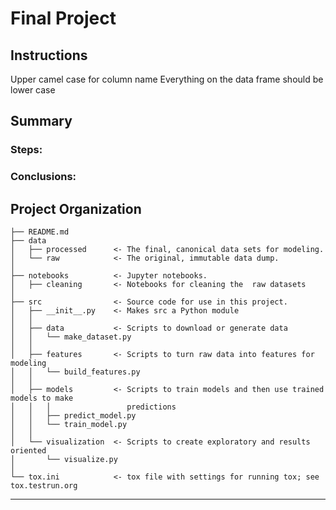 Final Project
==============================

Instructions
------------
Upper camel case for column name
Everything on the data frame should be lower case


Summary
------------

### Steps:

### Conclusions:


Project Organization
------------

    ├── README.md          
    ├── data
    │   ├── processed      <- The final, canonical data sets for modeling.
    │   └── raw            <- The original, immutable data dump.
    │
    ├── notebooks          <- Jupyter notebooks.
    │   ├── cleaning       <- Notebooks for cleaning the  raw datasets
    │   
    ├── src                <- Source code for use in this project.
    │   ├── __init__.py    <- Makes src a Python module
    │   │
    │   ├── data           <- Scripts to download or generate data
    │   │   └── make_dataset.py
    │   │
    │   ├── features       <- Scripts to turn raw data into features for modeling
    │   │   └── build_features.py
    │   │
    │   ├── models         <- Scripts to train models and then use trained models to make
    │   │   │                 predictions
    │   │   ├── predict_model.py
    │   │   └── train_model.py
    │   │
    │   └── visualization  <- Scripts to create exploratory and results oriented 
    │       └── visualize.py
    │
    └── tox.ini            <- tox file with settings for running tox; see tox.testrun.org


--------


